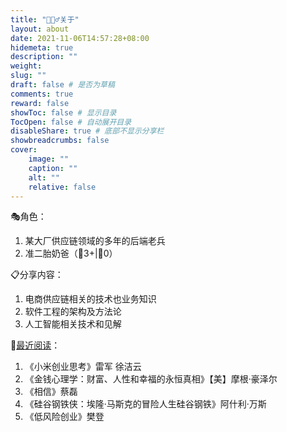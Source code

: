 ```yaml
---
title: "🙋🏻‍♂️关于"
layout: about
date: 2021-11-06T14:57:28+08:00
hidemeta: true
description: ""
weight:
slug: ""
draft: false # 是否为草稿
comments: true
reward: false
showToc: false # 显示目录
TocOpen: false # 自动展开目录
disableShare: true # 底部不显示分享栏
showbreadcrumbs: false
cover:
    image: ""
    caption: ""
    alt: ""
    relative: false
---
```

🎭角色：

1. 某大厂供应链领域的多年的后端老兵
2. 准二胎奶爸（👧3+|👧0）

📋分享内容：

1. 电商供应链相关的技术也业务知识
2. 软件工程的架构及方法论
3. 人工智能相关技术和见解

📖[最近阅读](/categories/读书)：

1. 《小米创业思考》雷军 徐洁云
2. 《金钱心理学：财富、人性和幸福的永恒真相》【美】摩根·豪泽尔
3. 《相信》蔡磊
4. 《硅谷钢铁侠：埃隆·马斯克的冒险人生硅谷钢铁》阿什利·万斯
5. 《低风险创业》樊登
